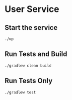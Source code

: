 # User Service

## Start the service

	./up
    
## Run Tests and Build

	./gradlew clean build
    
## Run Tests Only

	./gradlew test
